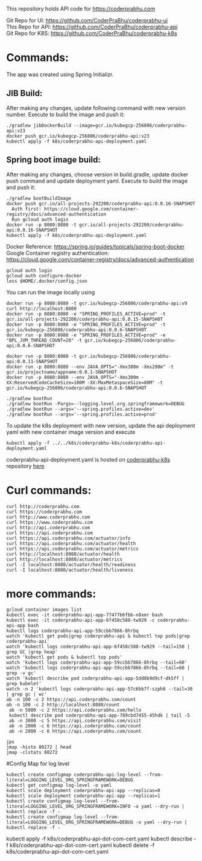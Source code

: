 This repository holds API code for https://coderprabhu.com

Git Repo for UI: https://github.com/CoderPraBhu/coderprabhu-ui  
This Repo for API: https://github.com/CoderPraBhu/coderprabhu-api  
Git Repo for K8S: https://github.com/CoderPraBhu/coderprabhu-k8s  

# Commands:  
The app was created using Spring Initializr.   
## JIB Build:
After making any changes, update following command with new version number.
Execute to build the image and push it:  
```
./gradlew jibDockerBuild --image=gcr.io/kubegcp-256806/coderprabhu-api:v23
docker push gcr.io/kubegcp-256806/coderprabhu-api:v23
kubectl apply -f k8s/coderprabhu-api-deployment.yaml 
```
## Spring boot image build:
After making any changes, choose version in build.gradle, update docker push command and update deployment yaml.
Execute to build the image and push it:  
```
./gradlew bootBuildImage
docker push gcr.io/all-projects-292200/coderprabhu-api:0.0.16-SNAPSHOT
  Auth first: https://cloud.google.com/container-registry/docs/advanced-authentication
  Run gcloud auth login
docker run -p 8080:8080 -t gcr.io/all-projects-292200/coderprabhu-api:0.0.16-SNAPSHOT
kubectl apply -f k8s/coderprabhu-api-deployment.yaml
````
Docker Reference: https://spring.io/guides/topicals/spring-boot-docker  
Google Container registry authentication: 
https://cloud.google.com/container-registry/docs/advanced-authentication
```
gcloud auth login
gcloud auth configure-docker
less $HOME/.docker/config.json
```
You can run the image locally using
````
docker run -p 8080:8080 -t gcr.io/kubegcp-256806/coderprabhu-api:v9 
curl http://localhost:8080
docker run -p 8080:8080 -e "SPRING_PROFILES_ACTIVE=prod" -t gcr.io/all-projects-292200/coderprabhu-api:0.0.15-SNAPSHOT
docker run -p 8080:8080 -e "SPRING_PROFILES_ACTIVE=prod" -t gcr.io/kubegcp-256806/coderprabhu-api:0.0.6-SNAPSHOT 
docker run -p 8080:8080 -e "SPRING_PROFILES_ACTIVE=prod" -e "BPL_JVM_THREAD_COUNT=20" -t gcr.io/kubegcp-256806/coderprabhu-api:0.0.6-SNAPSHOT 

docker run -p 8080:8080 -t gcr.io/kubegcp-256806/coderprabhu-api:0.0.11-SNAPSHOT 
docker run -p 8080:8080 --env JAVA_OPTS="-Xmx300m -Xms200m" -t gcr.io/projectname/appname:0.0.1-SNAPSHOT 
docker run -p 8080:8080 --env JAVA_OPTS="-Xmx300m -XX:ReservedCodeCacheSize=100M -XX:MaxMetaspaceSize=80M" -t gcr.io/kubegcp-256806/coderprabhu-api:0.0.6-SNAPSHOT 

./gradlew bootRun
./gradlew bootRun -Pargs=--logging.level.org.springframework=DEBUG   
./gradlew bootRun --args='--spring.profiles.active=dev'
./gradlew bootRun --args='--spring.profiles.active=prod'

````
To update the k8s deployment with new version, update the api deployment yaml with new 
container image version and execute
````
kubectl apply -f ../../k8s/coderprabhu-k8s/coderprabhu-api-deployment.yaml  
````
coderprabhu-api-deployment.yaml is hosted on [coderprabhu-k8s](https://github.com/CoderPraBhu/coderprabhu-k8s) repository [here](https://github.com/CoderPraBhu/coderprabhu-k8s/blob/master/coderprabhu-api-deployment.yaml)  

# Curl commands:   
````
curl http://coderprabhu.com
curl https://coderprabhu.com
curl http://www.coderprabhu.com
curl https://www.coderprabhu.com
curl http://api.coderprabhu.com
curl https://api.coderprabhu.com
curl https://api.coderprabhu.com/actuator/info
curl https://api.coderprabhu.com/actuator/health
curl https://api.coderprabhu.com/actuator/metrics
curl http://localhost:8080/actuator/health
curl http://localhost:8080/actuator/metrics
curl -I localhost:8080/actuator/health/readiness
curl -I localhost:8080/actuator/health/liveness
````   
# more commands:   
````
gcloud container images list
kubectl exec -it coderprabhu-api-app-77477b6fbb-n8xmr bash
kubectl exec -it coderprabhu-api-app-6f458c588-tw929 -c coderprabhu-api-app bash
kubectl logs coderprabhu-api-app-59ccbb7866-8hrbq
watch 'kubectl get pods|grep coderprabhu-api & kubectl top pods|grep coderprabhu-api' 
watch 'kubectl logs coderprabhu-api-app-6f458c588-tw929 --tail=150 | grep GC |grep heap'
watch 'kubectl get pods & kubectl top pods'
watch 'kubectl logs coderprabhu-api-app-59ccbb7866-8hrbq --tail=60'
watch 'kubectl logs coderprabhu-api-app-59ccbb7866-8hrbq --tail=60 | grep -v gc'
watch 'kubectl describe pod coderprabhu-api-app-5dd8b9d9cf-dk5ff | grep kubelet'
watch -n 2 'kubectl logs coderprabhu-api-app-57c6bb7f-szph8 --tail=30 | grep gc | wc'
ab -n 100 -c 2 https://api.coderprabhu.com/count
ab -n 100 -c 2 http://localhost:8080/count
 ab -n 5000 -c 2 https://api.coderprabhu.com/hello
 kubectl describe pod coderprabhu-api-app-789cbd7455-45hdk | tail -5
 ab -n 3000 -c 5 https://api.coderprabhu.com/visit
 ab -n 2000 -c 6 https://api.coderprabhu.com/count
 ab -n 2000 -c 6 https://api.coderprabhu.com/count

jps
jmap -histo 80272 | head
jmap -clstats 80272 
````   

#Config Map for log level
```
kubectl create configmap coderprabhu-api-log-level --from-literal=LOGGING_LEVEL_ORG_SPRINGFRAMEWORK=DEBUG
kubectl get configmap log-level -o yaml
kubectl scale deployment coderprabhu-api-app --replicas=0 
kubectl scale deployment coderprabhu-api-app --replicas=1
kubectl create configmap log-level --from-literal=LOGGING_LEVEL_ORG_SPRINGFRAMEWORK=INFO -o yaml --dry-run | kubectl replace -f -
kubectl create configmap log-level --from-literal=LOGGING_LEVEL_ORG_SPRINGFRAMEWORK=DEBUG -o yaml --dry-run | kubectl replace -f -

```

kubectl apply -f k8s/coderprabhu-api-dot-com-cert.yaml
kubectl describe -f k8s/coderprabhu-api-dot-com-cert.yaml
kubectl delete -f k8s/coderprabhu-api-dot-com-cert.yaml
